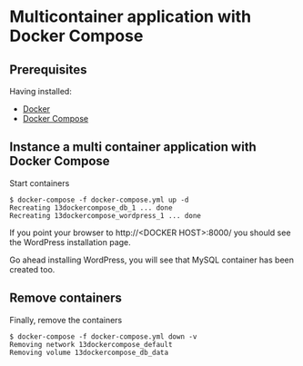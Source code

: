 # Multicontainer application with Docker Compose

## Prerequisites

Having installed:

- [Docker](https://docs.docker.com/docker-for-windows/install/)
- [Docker Compose](https://docs.docker.com/compose/install/)


## Instance a multi container application with Docker Compose

Start containers

```console
$ docker-compose -f docker-compose.yml up -d
Recreating 13dockercompose_db_1 ... done
Recreating 13dockercompose_wordpress_1 ... done
```

If you point your browser to http://\<DOCKER HOST\>:8000/ you should see the WordPress installation page.

Go ahead installing WordPress, you will see that MySQL container has been created too.

## Remove containers

Finally, remove the containers

```console
$ docker-compose -f docker-compose.yml down -v
Removing network 13dockercompose_default
Removing volume 13dockercompose_db_data
```